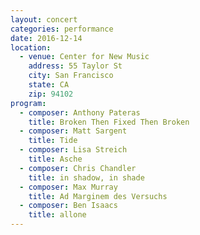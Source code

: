 ```yaml
---
layout: concert
categories: performance
date: 2016-12-14
location:
  - venue: Center for New Music
    address: 55 Taylor St
    city: San Francisco
    state: CA
    zip: 94102
program:
  - composer: Anthony Pateras
    title: Broken Then Fixed Then Broken
  - composer: Matt Sargent
    title: Tide
  - composer: ​Lisa Streich
    title: Asche
  - composer: Chris Chandler
    title: in shadow, in shade
  - composer: Max Murray
    title: Ad Marginem des Versuchs
  - composer: Ben Isaacs
    title: allone
---
```

